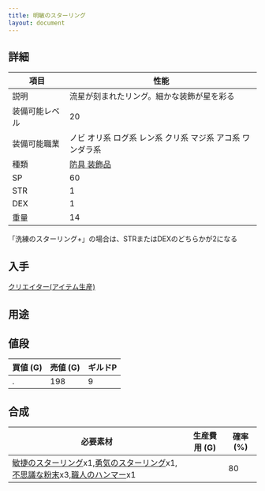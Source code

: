 ```yaml
---
title: 明敏のスターリング
layout: document
---
```

## 詳細

|項目|性能|
|---|---|
|説明|流星が刻まれたリング。細かな装飾が星を彩る|
|装備可能レベル|20|
|装備可能職業|ノビ オリ系 ログ系 レン系 クリ系 マジ系 アコ系 ワンダラ系|
|種類|[防具 装飾品](防具(装飾品))|
|SP|60|
|STR|1|
|DEX|1|
|重量|14|

「洗練のスターリング+」の場合は、STRまたはDEXのどちらかが2になる

## 入手

[クリエイター(アイテム生産)](クリエイター(アイテム生産))

## 用途

## 値段

|買値 (G)|売値 (G)|ギルドP|
|---|---|---|
|.|198|9|

## 合成

|必要素材|生産費用 (G)|確率 (%)|
|---|---|---|
|[敏捷のスターリング](敏捷のスターリング)x1,[勇気のスターリング](勇気のスターリング)x1,[不思議な粉末](不思議な粉末)x3,[職人のハンマー](職人のハンマー)x1||80|
